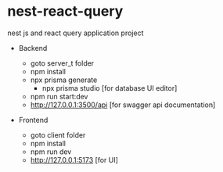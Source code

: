 # nest-react-query
nest js and react query application project

- Backend
    - goto server_t folder
    - npm install
    - npx prisma generate
        - npx prisma studio [for database UI editor]
    - npm run start:dev
    - http://127.0.0.1:3500/api [for swagger api documentation]

- Frontend
    - goto client folder
    - npm install
    - npm run dev
    - http://127.0.0.1:5173 [for UI]
